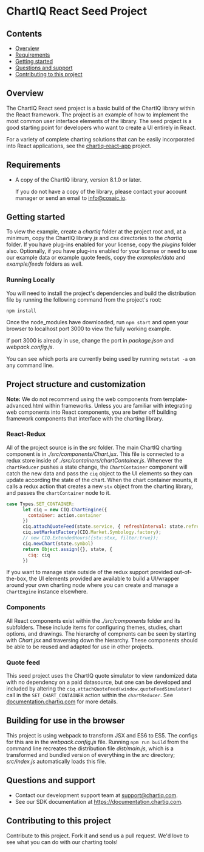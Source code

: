 # ChartIQ React Seed Project

## Contents

- [Overview](#overview)
- [Requirements](#requirements)
- [Getting started](#getting-started)
- [Questions and support](#questions-and-support)
- [Contributing to this project](#contributing-to-this-project)

## Overview

The ChartIQ React seed project is a basic build of the ChartIQ library within the React framework. The project is an example of how to implement the most common user interface elements of the library. The seed project is a good starting point for developers who want to create a UI entirely in React.

For a variety of complete charting solutions that can be easily incorporated into React applications, see the [chartiq-react-app](https://github.com/ChartIQ/chartiq-react-app) project.

## Requirements

- A copy of the ChartIQ library, version 8.1.0 or later.

  If you do not have a copy of the library, please contact your account manager or send an email to <info@cosaic.io>.

## Getting started

To view the example, create a *chartiq* folder at the project root and, at a minimum, copy the ChartIQ library *js* and *css* directories to the *chartiq* folder. If you have plug-ins enabled for your license, copy the *plugins* folder also. Optionally, if you have plug-ins enabled for your license or need to use our example data or example quote feeds, copy the *examples/data* and *example/feeds* folders as well.

### Running Locally

You will need to install the project's dependencies and build the distribution file by running the following command from the project's root:
```
npm install
```

Once the node_modules have downloaded, run `npm start` and open your browser to localhost port 3000 to view the fully working example.

If port 3000 is already in use, change the port in *package.json* and *webpack.config.js*.

You can see which ports are currently being used by running `netstat -a` on any command line.

## Project structure and customization

**Note:** We do not recommend using the web components from template-advanced.html within frameworks. Unless you are familiar with integrating web components into React components, you are better off building framework components that interface with the charting library.

### React-Redux

All of the project source is in the *src* folder. The main ChartIQ charting component is in *./src/components/Chart.jsx*. This file is connected to a redux store inside of *./src/containers/chartContainer.js*. Whenever the `chartReducer` pushes a state change, the `ChartContainer` component will catch the new data and pass the `ciq` object to the UI elements so they can update according the state of the chart. When the chart container mounts, it calls a redux action that creates a new `stx` object from the charting library, and passes the `chartContainer` node to it.

```js
case Types.SET_CONTAINER:
      let ciq = new CIQ.ChartEngine({
        container: action.container
      })
      ciq.attachQuoteFeed(state.service, { refreshInterval: state.refreshInterval })
      ciq.setMarketFactory(CIQ.Market.Symbology.factory);
      // new CIQ.ExtendedHours({stx:stxx, filter:true});
      ciq.newChart(state.symbol)
      return Object.assign({}, state, {
        ciq: ciq
      })
```

If you want to manage state outside of the redux support provided out-of-the-box, the UI elements provided are available to build a UI/wrapper around your own charting node where you can create and manage a `ChartEngine` instance elsewhere.

### Components

All React components exist within the *./src/components* folder and its subfolders. These include items for configuring themes, studies, chart options, and drawings. The hierarchy of compnents can be seen by starting with *Chart.jsx* and traversing down the hierarchy. These components should be able to be reused and adapted for use in other projects.

### Quote feed

This seed project uses the ChartIQ quote simulator to view randomized data with no dependency on a paid datasource, but one can be developed and included by altering the `ciq.attachQuoteFeed(window.quoteFeedSimulator)` call in the `SET_CHART_CONTAINER` action within the `chartReducer`.  See [documentation.chartiq.com](https://documentation.chartiq.com/) for more details.

## Building for use in the browser

This project is using webpack to transform JSX and ES6 to ES5. The configs for this are in the *webpack.config.js* file.
Running `npm run build` from the command line recreates the distribution file *dist/main.js*, which is a transformed and bundled version of everything in the *src* directory; *src/index.js* automatically loads this file.

## Questions and support

- Contact our development support team at [support@chartiq.com](mailto:support@chartiq.com).
- See our SDK documentation at https://documentation.chartiq.com.

## Contributing to this project

Contribute to this project. Fork it and send us a pull request. We'd love to see what you can do with our charting tools!
